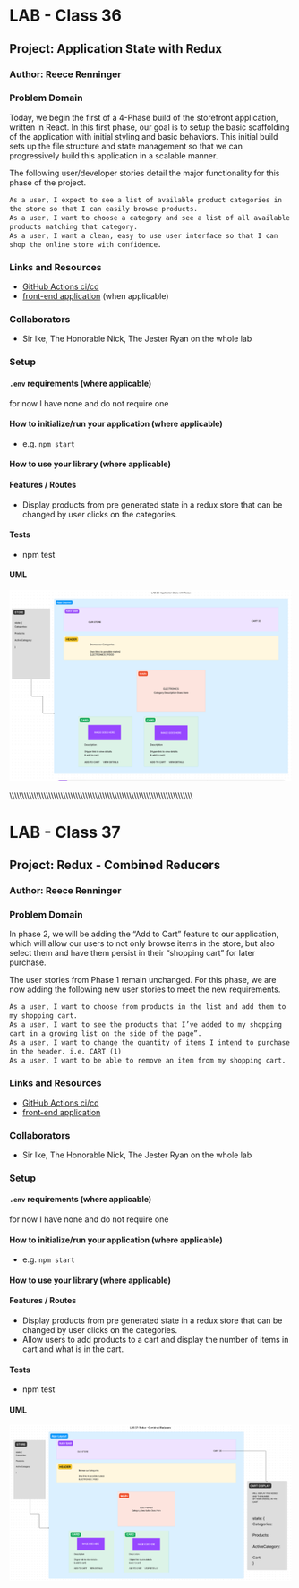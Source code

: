 # LAB - Class 36

## Project: Application State with Redux

### Author: Reece Renninger

### Problem Domain  

Today, we begin the first of a 4-Phase build of the storefront application, written in React. In this first phase, our goal is to setup the basic scaffolding of the application with initial styling and basic behaviors. This initial build sets up the file structure and state management so that we can progressively build this application in a scalable manner.

The following user/developer stories detail the major functionality for this phase of the project.

    As a user, I expect to see a list of available product categories in the store so that I can easily browse products.
    As a user, I want to choose a category and see a list of all available products matching that category.
    As a user, I want a clean, easy to use user interface so that I can shop the online store with confidence.

### Links and Resources

- [GitHub Actions ci/cd](https://github.com/ReeceRenninger/storefront/actions)
- [front-end application](https://codesandbox.io/p/github/ReeceRenninger/storefront/redux?layout=%257B%2522sidebarPanel%2522%253A%2522EXPLORER%2522%252C%2522rootPanelGroup%2522%253A%257B%2522direction%2522%253A%2522horizontal%2522%252C%2522type%2522%253A%2522PANEL_GROUP%2522%252C%2522id%2522%253A%2522ROOT_LAYOUT%2522%252C%2522panels%2522%253A%255B%257B%2522type%2522%253A%2522PANEL_GROUP%2522%252C%2522direction%2522%253A%2522horizontal%2522%252C%2522id%2522%253A%2522EDITOR%2522%252C%2522panels%2522%253A%255B%257B%2522type%2522%253A%2522PANEL%2522%252C%2522panelType%2522%253A%2522TABS%2522%252C%2522id%2522%253A%2522cljrv0d9n00ct2a6eaj2mx3gn%2522%257D%255D%252C%2522sizes%2522%253A%255B100%255D%257D%252C%257B%2522type%2522%253A%2522PANEL_GROUP%2522%252C%2522direction%2522%253A%2522horizontal%2522%252C%2522id%2522%253A%2522DEVTOOLS%2522%252C%2522panels%2522%253A%255B%257B%2522type%2522%253A%2522PANEL%2522%252C%2522panelType%2522%253A%2522TABS%2522%252C%2522id%2522%253A%2522cljrv0d9n00cv2a6ek6zwc0uj%2522%257D%255D%252C%2522sizes%2522%253A%255B100%255D%257D%255D%252C%2522sizes%2522%253A%255B50%252C50%255D%257D%252C%2522tabbedPanels%2522%253A%257B%2522cljrv0d9n00ct2a6eaj2mx3gn%2522%253A%257B%2522tabs%2522%253A%255B%257B%2522id%2522%253A%2522cljrv0d9n00cs2a6e1q0ddw1i%2522%252C%2522mode%2522%253A%2522permanent%2522%252C%2522type%2522%253A%2522FILE%2522%252C%2522filepath%2522%253A%2522%252FREADME.md%2522%257D%255D%252C%2522id%2522%253A%2522cljrv0d9n00ct2a6eaj2mx3gn%2522%252C%2522activeTabId%2522%253A%2522cljrv0d9n00cs2a6e1q0ddw1i%2522%257D%252C%2522cljrv0d9n00cv2a6ek6zwc0uj%2522%253A%257B%2522id%2522%253A%2522cljrv0d9n00cv2a6ek6zwc0uj%2522%252C%2522tabs%2522%253A%255B%257B%2522type%2522%253A%2522TASK_LOG%2522%252C%2522taskId%2522%253A%2522dev%2522%252C%2522id%2522%253A%2522cljrv0idm00l02a6eg5sbtiww%2522%252C%2522mode%2522%253A%2522permanent%2522%257D%255D%252C%2522activeTabId%2522%253A%2522cljrv0idm00l02a6eg5sbtiww%2522%257D%257D%252C%2522showDevtools%2522%253Atrue%252C%2522showSidebar%2522%253Atrue%252C%2522sidebarPanelSize%2522%253A15%257D) (when applicable)

### Collaborators

- Sir Ike, The Honorable Nick, The Jester Ryan on the whole lab

### Setup

#### `.env` requirements (where applicable)

for now I have none and do not require one

#### How to initialize/run your application (where applicable)

- e.g. `npm start`

#### How to use your library (where applicable)

#### Features / Routes

- Display products from pre generated state in a redux store that can be changed by user clicks on the categories.

#### Tests

- npm test

#### UML

![Alt text](src/assets/Lab36UML.png)

\\\\\\\\\\\\\\\\\\\\\\\\\\\\\\\\\\\\\\\\\\\\\\\\\\\\\\\\\\\\\\\\\\\\\\\\\\\\\\\\\\\\\\\\\\\\\\\\\\\\\\\\\\\\\\\\\\\\\\\\\\\\\\\\\\\\\\\\\\\\\\\\\\\\\\

# LAB - Class 37

## Project: Redux - Combined Reducers

### Author: Reece Renninger

### Problem Domain  

In phase 2, we will be adding the “Add to Cart” feature to our application, which will allow our users to not only browse items in the store, but also select them and have them persist in their “shopping cart” for later purchase.

The user stories from Phase 1 remain unchanged. For this phase, we are now adding the following new user stories to meet the new requirements.

    As a user, I want to choose from products in the list and add them to my shopping cart.
    As a user, I want to see the products that I’ve added to my shopping cart in a growing list on the side of the page”.
    As a user, I want to change the quantity of items I intend to purchase in the header. i.e. CART (1)
    As a user, I want to be able to remove an item from my shopping cart.


### Links and Resources

- [GitHub Actions ci/cd](https://github.com/ReeceRenninger/storefront/actions)
- [front-end application](https://codesandbox.io/p/github/ReeceRenninger/storefront/combined-reducers?layout=%257B%2522sidebarPanel%2522%253A%2522EXPLORER%2522%252C%2522rootPanelGroup%2522%253A%257B%2522direction%2522%253A%2522horizontal%2522%252C%2522type%2522%253A%2522PANEL_GROUP%2522%252C%2522id%2522%253A%2522ROOT_LAYOUT%2522%252C%2522panels%2522%253A%255B%257B%2522type%2522%253A%2522PANEL_GROUP%2522%252C%2522direction%2522%253A%2522horizontal%2522%252C%2522id%2522%253A%2522EDITOR%2522%252C%2522panels%2522%253A%255B%257B%2522type%2522%253A%2522PANEL%2522%252C%2522panelType%2522%253A%2522TABS%2522%252C%2522id%2522%253A%2522cljt6zhqi009y2a6epb6y3qoe%2522%257D%255D%252C%2522sizes%2522%253A%255B100%255D%257D%252C%257B%2522type%2522%253A%2522PANEL_GROUP%2522%252C%2522direction%2522%253A%2522horizontal%2522%252C%2522id%2522%253A%2522DEVTOOLS%2522%252C%2522panels%2522%253A%255B%257B%2522type%2522%253A%2522PANEL%2522%252C%2522panelType%2522%253A%2522TABS%2522%252C%2522id%2522%253A%2522cljt6zhqi00a02a6epfdrlak1%2522%257D%255D%252C%2522sizes%2522%253A%255B100%255D%257D%255D%252C%2522sizes%2522%253A%255B50%252C50%255D%257D%252C%2522tabbedPanels%2522%253A%257B%2522cljt6zhqi009y2a6epb6y3qoe%2522%253A%257B%2522tabs%2522%253A%255B%257B%2522id%2522%253A%2522cljt6zhqi009x2a6eigb3klcs%2522%252C%2522mode%2522%253A%2522permanent%2522%252C%2522type%2522%253A%2522FILE%2522%252C%2522filepath%2522%253A%2522%252FREADME.md%2522%257D%255D%252C%2522id%2522%253A%2522cljt6zhqi009y2a6epb6y3qoe%2522%252C%2522activeTabId%2522%253A%2522cljt6zhqi009x2a6eigb3klcs%2522%257D%252C%2522cljt6zhqi00a02a6epfdrlak1%2522%253A%257B%2522id%2522%253A%2522cljt6zhqi00a02a6epfdrlak1%2522%252C%2522activeTabId%2522%253A%2522cljt6zn2700i72a6en2icxbga%2522%252C%2522tabs%2522%253A%255B%257B%2522type%2522%253A%2522TASK_LOG%2522%252C%2522taskId%2522%253A%2522dev%2522%252C%2522id%2522%253A%2522cljt6zn2700i72a6en2icxbga%2522%252C%2522mode%2522%253A%2522permanent%2522%257D%252C%257B%2522type%2522%253A%2522TASK_PORT%2522%252C%2522taskId%2522%253A%2522dev%2522%252C%2522port%2522%253A5173%252C%2522id%2522%253A%2522cljt6zsg100qu2a6e408yy6hu%2522%252C%2522mode%2522%253A%2522permanent%2522%252C%2522path%2522%253A%2522%252F%2522%257D%255D%257D%257D%252C%2522showDevtools%2522%253Atrue%252C%2522showSidebar%2522%253Atrue%252C%2522sidebarPanelSize%2522%253A15%257D)

### Collaborators

- Sir Ike, The Honorable Nick, The Jester Ryan on the whole lab

### Setup

#### `.env` requirements (where applicable)

for now I have none and do not require one

#### How to initialize/run your application (where applicable)

- e.g. `npm start`

#### How to use your library (where applicable)

#### Features / Routes

- Display products from pre generated state in a redux store that can be changed by user clicks on the categories.
- Allow users to add products to a cart and display the number of items in cart and what is in the cart.

#### Tests

- npm test

#### UML

![Alt text](src/assets/Lab37UML.png)
